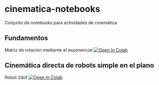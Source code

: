 # cinematica-notebooks
Conjunto de notebooks para actividades de cinemática

## Fundamentos
Matriz de rotación mediante el exponencial  [![Open In Colab](https://colab.research.google.com/assets/colab-badge.svg)](https://colab.research.google.com/github/robotica-cem/cinematica-notebooks/blob/main/fundamentos/Session-1-exponential-map.ipynb)

## Cinemática directa de robots simple en el plano
Robot 2dof [![Open In Colab](https://colab.research.google.com/assets/colab-badge.svg)](https://colab.research.google.com/github/robotica-cem/cinematica-notebooks/blob/main/cinematica-directa-2D/robot-2dof.ipynb)
